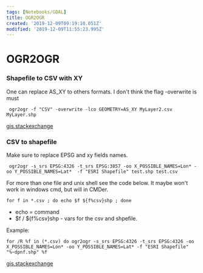 ```yaml
---
tags: [Notebooks/GDAL]
title: OGR2OGR
created: '2019-12-09T09:19:10.051Z'
modified: '2019-12-09T11:55:23.995Z'
---
```


# OGR2OGR


### Shapefile to CSV with XY
One can replace AS_XY to others formats. I don't think the flag -overwrite is must 
```
 ogr2ogr -f "CSV" -overwrite -lco GEOMETRY=AS_XY MyLayer2.csv MyLayer.shp 
```

[gis.stackexchange](https://gis.stackexchange.com/questions/203329/ogr2ogr-keep-geometry-when-converting-to-csv)


### CSV to shapefile
 
 Make sure to replace EPSG and xy fields names.

```
 ogr2ogr -s_srs EPSG:4326 -t_srs EPSG:3857 -oo X_POSSIBLE_NAMES=Lon* -oo Y_POSSIBLE_NAMES=Lat*  -f "ESRI Shapefile" test.shp test.csv
```

For more than one file and unix shell see the code below. It maybe won't work in windows cmd, but will in CMDer.

```
for f in *.csv ; do echo $f ${f%csv}shp ; done
```

* echo = command 
* $f / ${f%csv}shp - vars for the csv and shpefile.

Example:
```
for /R %f in (*.csv) do ogr2ogr -s_srs EPSG:4326 -t_srs EPSG:4326 -oo X_POSSIBLE_NAMES=Lon* -oo Y_POSSIBLE_NAMES=Lat* -f "ESRI Shapefile" "%~dpnf.shp" %f
```

[gis.stackexchange](https://gis.stackexchange.com/questions/276590/bulk-csv-to-shapefile-using-ogr2ogr)


